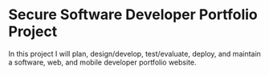 # Secure Software Developer Portfolio Project
In this project I will plan, design/develop, test/evaluate, deploy, and maintain a software, web, and mobile developer portfolio website.
